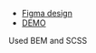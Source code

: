- [Figma design](https://www.figma.com/file/zIi6yfSpSIV4dnTzwaXSjt/Bakerlab?node-id=0%3A1) 
- [DEMO]( https://misha-lysak.github.io/creative-backery/)

Used BEM and SCSS
